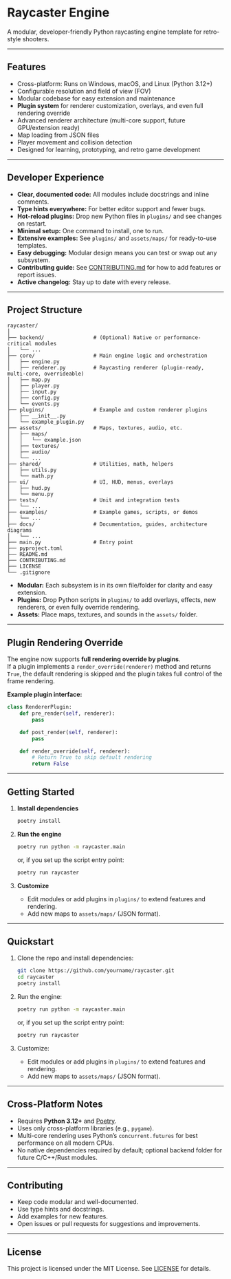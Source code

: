 # Raycaster Engine

A modular, developer-friendly Python raycasting engine template for retro-style shooters.

---

## Features

- Cross-platform: Runs on Windows, macOS, and Linux (Python 3.12+)
- Configurable resolution and field of view (FOV)
- Modular codebase for easy extension and maintenance
- **Plugin system** for renderer customization, overlays, and even full rendering override
- Advanced renderer architecture (multi-core support, future GPU/extension ready)
- Map loading from JSON files
- Player movement and collision detection
- Designed for learning, prototyping, and retro game development

---

## Developer Experience

- **Clear, documented code:** All modules include docstrings and inline comments.
- **Type hints everywhere:** For better editor support and fewer bugs.
- **Hot-reload plugins:** Drop new Python files in `plugins/` and see changes on restart.
- **Minimal setup:** One command to install, one to run.
- **Extensive examples:** See `plugins/` and `assets/maps/` for ready-to-use templates.
- **Easy debugging:** Modular design means you can test or swap out any subsystem.
- **Contributing guide:** See [CONTRIBUTING.md](CONTRIBUTING.md) for how to add features or report issues.
- **Active changelog:** Stay up to date with every release.

---

## Project Structure

```
raycaster/
│
├── backend/                # (Optional) Native or performance-critical modules
│   └── ...
├── core/                   # Main engine logic and orchestration
│   ├── engine.py
│   ├── renderer.py         # Raycasting renderer (plugin-ready, multi-core, overrideable)
│   ├── map.py
│   ├── player.py
│   ├── input.py
│   ├── config.py
│   └── events.py
├── plugins/                # Example and custom renderer plugins
│   ├── __init__.py
│   └── example_plugin.py
├── assets/                 # Maps, textures, audio, etc.
│   ├── maps/
│   │   └── example.json
│   ├── textures/
│   ├── audio/
│   └── ...
├── shared/                 # Utilities, math, helpers
│   ├── utils.py
│   └── math.py
├── ui/                     # UI, HUD, menus, overlays
│   ├── hud.py
│   └── menu.py
├── tests/                  # Unit and integration tests
│   └── ...
├── examples/               # Example games, scripts, or demos
│   └── ...
├── docs/                   # Documentation, guides, architecture diagrams
│   └── ...
├── main.py                 # Entry point
├── pyproject.toml
├── README.md
├── CONTRIBUTING.md
├── LICENSE
└── .gitignore
```

- **Modular:** Each subsystem is in its own file/folder for clarity and easy extension.
- **Plugins:** Drop Python scripts in `plugins/` to add overlays, effects, new renderers, or even fully override rendering.
- **Assets:** Place maps, textures, and sounds in the `assets/` folder.

---

## Plugin Rendering Override

The engine now supports **full rendering override by plugins**.  
If a plugin implements a `render_override(renderer)` method and returns `True`, the default rendering is skipped and the plugin takes full control of the frame rendering.

**Example plugin interface:**
```python
class RendererPlugin:
    def pre_render(self, renderer):
        pass

    def post_render(self, renderer):
        pass

    def render_override(self, renderer):
        # Return True to skip default rendering
        return False
```

---

## Getting Started

1. **Install dependencies**  
   ```sh
   poetry install
   ```

2. **Run the engine**  
   ```sh
   poetry run python -m raycaster.main
   ```
   or, if you set up the script entry point:
   ```sh
   poetry run raycaster
   ```

3. **Customize**  
   - Edit modules or add plugins in `plugins/` to extend features and rendering.
   - Add new maps to `assets/maps/` (JSON format).

---

## Quickstart

1. Clone the repo and install dependencies:
   ```sh
   git clone https://github.com/yourname/raycaster.git
   cd raycaster
   poetry install
   ```

2. Run the engine:
   ```sh
   poetry run python -m raycaster.main
   ```
   or, if you set up the script entry point:
   ```sh
   poetry run raycaster
   ```

3. Customize:
   - Edit modules or add plugins in `plugins/` to extend features and rendering.
   - Add new maps to `assets/maps/` (JSON format).

---

## Cross-Platform Notes

- Requires **Python 3.12+** and [Poetry](https://python-poetry.org/).
- Uses only cross-platform libraries (e.g., `pygame`).
- Multi-core rendering uses Python’s `concurrent.futures` for best performance on all modern CPUs.
- No native dependencies required by default; optional backend folder for future C/C++/Rust modules.

---

## Contributing

- Keep code modular and well-documented.
- Use type hints and docstrings.
- Add examples for new features.
- Open issues or pull requests for suggestions and improvements.

---

## License

This project is licensed under the MIT License. See [LICENSE](../LICENSE) for details.
